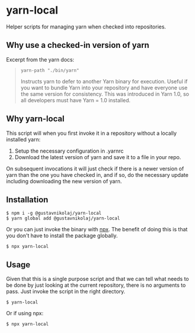 # yarn-local

Helper scripts for managing yarn when checked into repositories.

## Why use a checked-in version of yarn

Excerpt from the yarn docs:

> ```
> yarn-path "./bin/yarn"
> ```
>
> Instructs yarn to defer to another Yarn binary for execution. Useful if you
> want to bundle Yarn into your repository and have everyone use the same
> version for consistency. This was introduced in Yarn 1.0, so all developers
> must have Yarn = 1.0 installed.

## Why yarn-local

This script will when you first invoke it in a repository without a locally
installed yarn:

1. Setup the necessary configuration in .yarnrc
2. Download the latest version of yarn and save it to a file in your repo.

On subsequent invocations it will just check if there is a newer version of yarn
than the one you have checked in, and if so, do the necessary update including
downloading the new version of yarn.

## Installation

```
$ npm i -g @gustavnikolaj/yarn-local
$ yarn global add @gustavnikolaj/yarn-local
```

Or you can just invoke the binary with [npx](https://www.npmjs.com/package/npx).
The benefit of doing this is that you don't have to install the package
globally.

```
$ npx yarn-local
```

## Usage

Given that this is a single purpose script and that we can tell what needs to be
done by just looking at the current repository, there is no arguments to pass.
Just invoke the script in the right directory.

```
$ yarn-local
```

Or if using npx:

```
$ npx yarn-local
```
